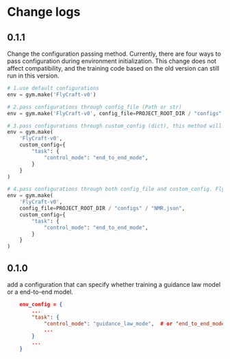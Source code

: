 # Change logs

## 0.1.1

Change the configuration passing method. Currently, there are four ways to pass configuration during environment initialization. This change does not affect compatibility, and the training code based on the old version can still run in this version.

```python
# 1.use default configurations
env = gym.make('FlyCraft-v0')

# 2.pass configurations through config_file (Path or str)
env = gym.make('FlyCraft-v0', config_file=PROJECT_ROOT_DIR / "configs" / "NMR.json")

# 3.pass configurations through custom_config (dict), this method will load default configurations from default path, then update the default config with custom_config
env = gym.make(
    'FlyCraft-v0', 
    custom_config={
        "task": {
            "control_mode": "end_to_end_mode",
        }
    }
)

# 4.pass configurations through both config_file and custom_config. FlyCraft load config from config_file firstly, then update the loaded config with custom_config
env = gym.make(
    'FlyCraft-v0',
    config_file=PROJECT_ROOT_DIR / "configs" / "NMR.json",
    custom_config={
        "task": {
            "control_mode": "end_to_end_mode",
        }
    }
)
```

## 0.1.0

add a configuration that can specify whether training a guidance law model or a end-to-end model.

```json
    env_config = {
        ...
        "task": {
            "control_mode": "guidance_law_mode",  # or "end_to_end_mode"
            ...
        }
        ...
    }
```
